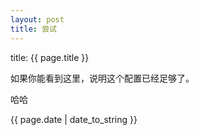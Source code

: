 ```yaml
---
layout: post
title: 尝试
---
```

    
title: {{ page.title }} 
  
如果你能看到这里，说明这个配置已经足够了。

哈哈

    
{{ page.date | date_to_string }}